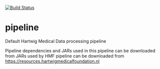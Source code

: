 [![Build Status](https://travis-ci.org/hartwigmedical/pipeline.svg)](https://travis-ci.org/hartwigmedical/pipeline)

# pipeline
Default Hartwig Medical Data processing pipeline

Pipeline dependencies and JARs used in this pipeline can be downloaded from JARs used by HMF pipeline can be downloaded from https://resources.hartwigmedicalfoundation.nl
